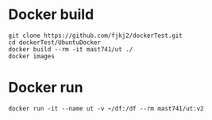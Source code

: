 # Docker build
```
git clone https://github.com/fjkj2/dockerTest.git
cd dockerTest/UbuntuDocker
docker build --rm -it mast741/ut ./
docker images
```

# Docker run
```
docker run -it --name ut -v ~/df:/df --rm mast741/ut:v2
```
